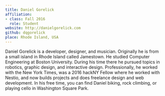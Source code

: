 ```yaml
---
title: Daniel Gorelick
affiliation:
- class: Fall 2016
  role: Student
website: http://danielgorelick.com
github: dqgorelick
place: Rhode Island, USA
---
```

Daniel Gorelick is a developer, designer, and musician. Originally he is from a small island in Rhode Island called Jamestown. He studied Computer Engineering at Boston University. During his time there he pursued topics in robotics, graphic design, and interactive design. Professionally, he worked with the New York Times, was a 2016 hackNY Fellow where he worked with Nestio, and now builds projects and does freelance design and web development. In his free time, you can find Daniel biking, rock climbing, or playing cello in Washington Square Park.